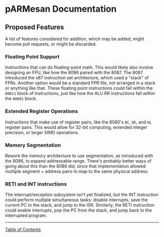 # pARMesan Documentation

## Proposed Features

A list of features considered for addition, which may be added, might become pull requests, or might be discarded.

### Floating Point Support
Instructions that can do floating-point math. This would likely also involve designing an FPU, like how the 8086 paired with the 8087. The 8087 introduced the x87 instruction set architecture, which used a "stack" of FPRs. Another option would be a standard FPR file, not arranged in a stack or anything like that. These floating point instructions could fall within the `00011` block of instructions, just like how the ALU RR instructions fall within the `00001` block.

### Extended Register Operations
Instructions that make use of register pairs, like the 8080's `BC`, `DE`, and `HL` register pairs. This would allow for 32-bit computing, extended integer precision, or larger SIMD operations.


### Memory Segmentation
Rework the memory architecture to use segmentation, as introduced with the 8086, to expand addressable range. There's probably better ways of going about this than the 8086 did, since that implementation allowed multiple segment + address pairs to map to the same physical address.

### RETI and INT instructions
The interrupt/exception subsystem isn't yet finalized, but the INT instruction could perform multiple simultaneous tasks: disable interrupts, save the current PC to the stack, and jump to the ISR. Similarly, the RETI instruction could enable interrupts, pop the PC from the stack, and jump back to the interrupted program.

---

[Table of Contents](index.md)